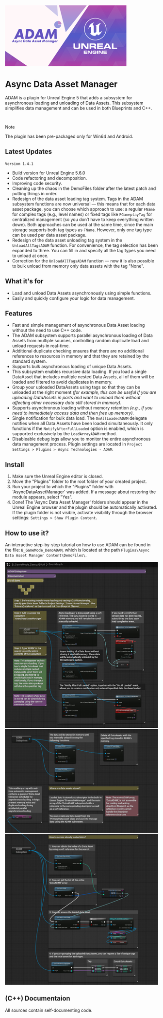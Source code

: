 ![Async Data Asset Manager](./_Misc/Preview.png)

# Async Data Asset Manager
ADAM is a plugin for Unreal Engine 5 that adds a subsystem for asynchronous loading and unloading of Data Assets. This subsystem simplifies data management and can be used in both Blueprints and C++.

<br>

> [!NOTE]
> The plugin has been pre-packaged only for Win64 and Android.

## Latest Updates
`Version 1.4.1`
- Build version for Unreal Engine 5.6.0
- Code refactoring and decomposition.
- Improving code security.
- Cleaning up the chaos in the DemoFiles folder after the latest patch and putting things in order.
- Redesign of the data asset loading tag system. Tags in the ADAM subsystem functions are now universal — this means that for each data asset package, you can choose which approach to use: a regular `FName` for complex tags (e.g., level names) or fixed tags like `FGameplayTag` for centralized management (so you don’t have to keep everything written down). Both approaches can be used at the same time, since the main storage supports both tag types as `FName`. However, only one tag type can be used per data asset package.
- Redesign of the data asset unloading tag system in the `UnloadAllTagsADAM` function. For convenience, the tag selection has been expanded to three. You can fill in and specify all the tag types you need to unload at once.
- Correction for the `UnloadAllTagsADAM` function — now it is also possible to bulk unload from memory only data assets with the tag "None".

## What it's for
- Load and unload Data Assets asynchronously using simple functions.
- Easily and quickly configure your logic for data management.

## Features
- Fast and simple management of asynchronous Data Asset loading without the need to use C++ code.
- The ADAM subsystem supports parallel asynchronous loading of Data Assets from multiple sources, controlling random duplicate load and unload requests in real-time.
- Additional duplicate checking ensures that there are no additional references to resources in memory and that they are retained by the standard system.
- Supports bulk asynchronous loading of unique Data Assets.
- This subsystem enables recursive data loading. If you load a single DataAsset that includes multiple nested Data Assets, all of them will be loaded and filtered to avoid duplicates in memory.
- Group your uploaded DataAssets using tags so that they can be unloaded at the right moment <i>(for example, this can be useful if you are uploading DataAssets in parts and want to unload them without affecting other necessary data still stored in memory)</i>.
- Supports asynchronous loading without memory retention <i>(e.g., if you need to immediately access data and then free up memory)</i>.
- Single notification for bulk data load. The `OnAllLoadedADAM` delegate notifies when all Data Assets have been loaded simultaneously. It only functions if the `NotifyAfterFullLoaded` option is enabled, which is supported exclusively by the `LoadArrayADAM` method.
- Disableable debug logs allow you to monitor the entire asynchronous data management process. Plugin settings are located in `Project Settings > Plugins > Async Technologies - ADAM`.

## Install
1. Make sure the Unreal Engine editor is closed.
2. Move the "Plugins" folder to the root folder of your created project.
3. Run your project to which the "Plugins" folder with 'AsyncDataAssetManager' was added. If a message about restoring the module appears, select "Yes".
4. Done! The 'Async Data Asset Manager' folders should appear in the Unreal Engine browser and the plugin should be automatically activated. If the plugin folder is not visible, activate visibility through the browser settings: `Settings > Show Plugin Content`.

## How to use it?
An interactive step-by-step tutorial on how to use ADAM can be found in the file: `B_GameMode_DemoADAM`, which is located at the path `Plugins\Async Data Asset Manager Content\DemoFiles\`.

![Window Manager](./_Misc/Tutorial/Tutorial_1.jpg)
![Window Manager](./_Misc/Tutorial/Tutorial_2.jpg)
![Window Manager](./_Misc/Tutorial/Tutorial_3.jpg)

## (C++) Documentaion
All sources contain self-documenting code.
